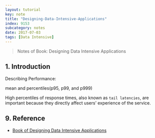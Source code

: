 ```yaml
---
layout: tutorial
key: note
title: "Designing-Data-Intensive-Applications"
index: 9153
subcategory: notes
date: 2017-07-03
tags: [Data Intensive]
---
```


> Notes of Book: Designing Data Intensive Applications

## 1. Introduction
Describing Performance:

mean and percentiles(p95, p99, and p999)

High percentiles of response times, also known as `tail latencies`, are important because they directly affect users’ experience of the service.


## 9. Reference
* [Book of Designing Data Intensive Applications](https://www.amazon.com/Building-Scalable-Web-Sites-Applications/dp/0596102356)
